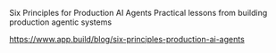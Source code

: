 Six Principles for Production AI Agents
Practical lessons from building production agentic systems

https://www.app.build/blog/six-principles-production-ai-agents